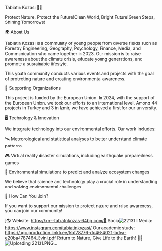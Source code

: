 Tabiatın Kozası 🌿🦋

Protect Nature, Protect the Future!Clean World, Bright Future!Green Steps, Shining Tomorrows!

🌍 About Us

Tabiatın Kozası is a community of young people from diverse fields such as Forestry Engineering, Geography, Psychology, Finance, Media, and Communication who came together in 2023. Our mission is to raise awareness about the climate crisis, educate young generations, and promote a sustainable lifestyle.

This youth community conducts various events and projects with the goal of protecting nature and creating environmental awareness.

🤝 Supporting Organizations

This project is funded by the European Union. In 2024, with the support of the European Union, we took our efforts to an international level. Among 44 projects in Turkey and 3 in Izmir, we have achieved a first for our university.

🖥️ Technology & Innovation

We integrate technology into our environmental efforts. Our work includes:

🛰️ Meteorological and statistical analyses to better understand climate patterns

🎮 Virtual reality disaster simulations, including earthquake preparedness games

🔬 Environmental simulations to predict and analyze ecosystem changes

We believe that science and technology play a crucial role in understanding and solving environmental challenges.

📌 How Can You Join?

If you want to support our mission to protect nature and raise awareness, you can join our community!

]🌎 Website: https://xn--tabiatnkozas-64bg.com/📱 Socia![22131](https://github.com/user-attachments/assets/631a838a-ce6b-4254-b37c-783376b133dc)
l Media: https://www.instagram.com/tabiatinkozasi/ 
Our academic study: https://ugc.production.linktr.ee/5bf78276-dc46-4021-bdea-e20ba4787464_Evini.pdf
Return to Nature, Give Life to the Earth! 🌿💚
![Uploading 22131.PNG…]()

